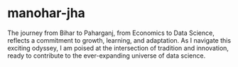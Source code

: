 # manohar-jha
The journey from Bihar to Paharganj, from Economics to Data Science, reflects a commitment to growth, learning, and adaptation. As I navigate this exciting odyssey, I am poised at the intersection of tradition and innovation, ready to contribute to the ever-expanding universe of data science.
